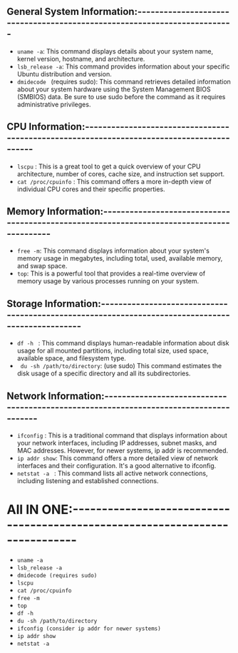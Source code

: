 ## General System Information:-------------------------------------------------------------------------

- ```uname -a```: This command displays details about your system name, kernel version, hostname, and architecture.
- ```lsb_release -a```: This command provides information about your specific Ubuntu distribution and version.
- ```dmidecode ``` (requires sudo): This command retrieves detailed information about your system hardware using the System Management BIOS (SMBIOS) data. Be sure to use sudo before the command as it requires administrative privileges.

## CPU Information:------------------------------------------------------------------------------------------

- ```lscpu``` : This is a great tool to get a quick overview of your CPU architecture, number of cores, cache size, and instruction set support.
- ```cat /proc/cpuinfo``` : This command offers a more in-depth view of individual CPU cores and their specific properties.

## Memory Information:------------------------------------------------------------------------------------------

- ```free -m```: This command displays information about your system's memory usage in megabytes, including total, used, available memory, and swap space.
- ```top```: This is a powerful tool that provides a real-time overview of memory usage by various processes running on your system.

## Storage Information:-------------------------------------------------------------------------------------------------

- ```df -h ``` : This command displays human-readable information about disk usage for all mounted partitions, including total size, used space, available space, and filesystem type.
- ``` du -sh /path/to/directory```: (use sudo) This command estimates the disk usage of a specific directory and all its subdirectories.

## Network Information:--------------------------------------------------------------------------------------

- ``` ifconfig ``` : This is a traditional command that displays information about your network interfaces, including IP addresses, subnet masks, and MAC addresses. However, for newer systems, ip addr is recommended.
- ``` ip addr show ```: This command offers a more detailed view of network interfaces and their configuration. It's a good alternative to ifconfig.
- ```netstat -a ``` : This command lists all active network connections, including listening and established connections.

# All IN ONE:-----------------------------------------------------------------------------
- ``` uname -a ```
- ``` lsb_release -a ```
- ``` dmidecode (requires sudo) ```
- ``` lscpu ```
- ``` cat /proc/cpuinfo ```
- ``` free -m ```
- ``` top ```
- ``` df -h ```
- ``` du -sh /path/to/directory ```
- ``` ifconfig (consider ip addr for newer systems) ```
- ``` ip addr show ```
- ``` netstat -a ```
